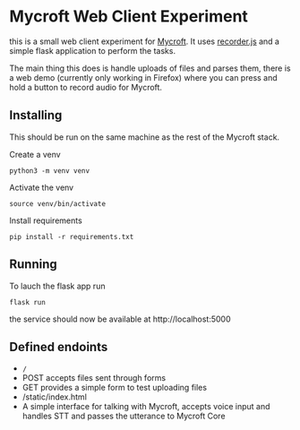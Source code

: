 # Mycroft Web Client Experiment

this is a small web client experiment for [Mycroft](https://github.com/mycroftai/mycroft-core). It uses [recorder.js](https://github.com/mattdiamond/Recorderjs) and a simple flask application to perform the tasks.

The main thing this does is handle uploads of files and parses them, there is a web demo (currently only working in Firefox) where you can press and hold a button to record audio for Mycroft.


## Installing

This should be run on the same machine as the rest of the Mycroft stack.

Create a venv

`python3 -m venv venv`

Activate the venv

`source venv/bin/activate`

Install requirements

`pip install -r requirements.txt`

## Running

To lauch the flask app run

`flask run`

the service should now be available at http://localhost:5000

## Defined endoints
 - `/`
  - POST accepts files sent through forms
  - GET provides a simple form to test uploading files
 - /static/index.html
  - A simple interface for talking with Mycroft, accepts voice input and handles STT and passes the utterance to Mycroft Core
